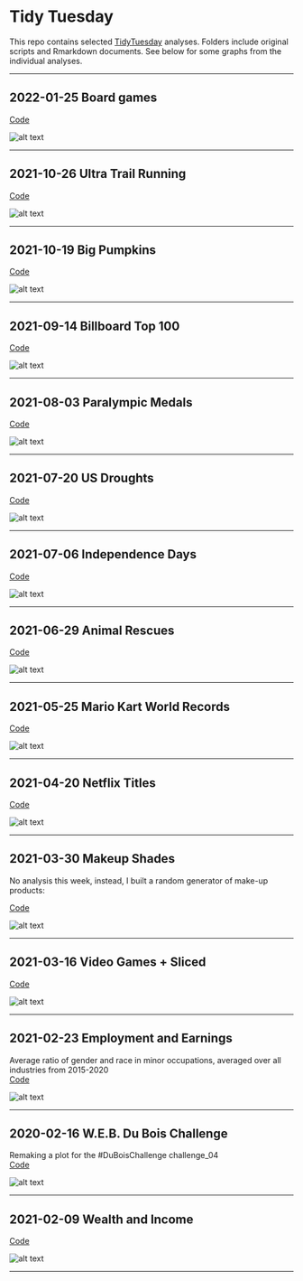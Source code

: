 # Tidy Tuesday

This repo contains selected [TidyTuesday](https://github.com/rfordatascience/tidytuesday) analyses. Folders include original scripts and Rmarkdown documents. See below for some graphs from the individual analyses. 


---

## 2022-01-25 Board games

[Code](https://github.com/FCTanner/tidy_tuesday/blob/main/2022/2022-01-25%20Board%20games/2022-01-25-Board-games.md)

![alt text](https://github.com/FCTanner/tidy_tuesday/blob/main/2022/2022-01-25%20Board%20games/boardgames.png)

---

## 2021-10-26 Ultra Trail Running

[Code](https://github.com/FCTanner/tidy_tuesday/blob/main/2021/2021-10-26%20Ultra%20Trail%20Running/2021-10-26-Ultra-Trail-Running.md)

![alt text](https://github.com/FCTanner/tidy_tuesday/blob/main/2021/2021-10-26%20Ultra%20Trail%20Running/ultras.png)

---

## 2021-10-19 Big Pumpkins

[Code](https://github.com/FCTanner/tidy_tuesday/blob/main/2021/2021-10-19%20Big%20Pumpkins/2021-10-19-Big-Pumpkins.md)

![alt text](https://github.com/FCTanner/tidy_tuesday/blob/main/2021/2021-10-19%20Big%20Pumpkins/big_giant_pumpkins_manual.png)

---

## 2021-09-14 Billboard Top 100

[Code](https://github.com/FCTanner/tidy_tuesday/blob/main/2021/2021-09-14%20Billboard%20Top%20100/2021-09-14-Billboard-Top-100.md)

![alt text](https://github.com/FCTanner/tidy_tuesday/blob/main/2021/2021-09-14%20Billboard%20Top%20100/Billboard100.png)

---

## 2021-08-03 Paralympic Medals 

[Code](https://github.com/FCTanner/tidy_tuesday/blob/main/2021/2021-08-03%20Paralympic%20Medals/2021-08-03-Paralympic-Medals.md)

![alt text](https://github.com/FCTanner/tidy_tuesday/blob/main/2021/2021-08-03%20Paralympic%20Medals/paralympics.png)

---


## 2021-07-20 US Droughts

[Code](https://github.com/FCTanner/tidy_tuesday/blob/main/2021/2021-07-20%20US%20Droughts/2021-07-20-US-Droughts.md)

![alt text](https://github.com/FCTanner/tidy_tuesday/blob/main/2021/2021-07-20%20US%20Droughts/drought_map.png)

---

## 2021-07-06 Independence Days

[Code](https://github.com/FCTanner/tidy_tuesday/blob/main/2021/2021-07-06%20Independence%20Days/2021-07-06-Independence-Days.md)

![alt text](https://github.com/FCTanner/tidy_tuesday/blob/main/2021/2021-07-06%20Independence%20Days/uk_independence.png)

---

## 2021-06-29 Animal Rescues

[Code](https://github.com/FCTanner/tidy_tuesday/blob/main/2021/2021-06-29%20Animal%20Rescues/2021-06-29-Animal-Rescues.md)

![alt text](https://github.com/FCTanner/tidy_tuesday/blob/main/2021/2021-06-29%20Animal%20Rescues/horses.png)


---


## 2021-05-25 Mario Kart World Records

[Code](https://github.com/FCTanner/tidy_tuesday/blob/main/2021/2021-05-25%20Mario%20Kart%20World%20Records/2021-05-25-Mario-Kart-World-Records.md)

![alt text](https://github.com/FCTanner/tidy_tuesday/blob/main/2021/2021-05-25%20Mario%20Kart%20World%20Records/mario.png)


---

## 2021-04-20 Netflix Titles

[Code](https://github.com/FCTanner/tidy_tuesday/blob/main/2021/2021-04-20%20Netflix%20Titles/2021-04-20-Netflix-Titles.md)

![alt text](https://github.com/FCTanner/tidy_tuesday/blob/main/2021/2021-04-20%20Netflix%20Titles/Countries.png)


---

## 2021-03-30 Makeup Shades

No analysis this week, instead, I built a random generator of make-up products:

[Code](https://github.com/FCTanner/tidy_tuesday/blob/main/2021/2021-03-30%20Makeup%20Shades/2021-03-30-Makeup-Shades.md)

![alt text](https://github.com/FCTanner/tidy_tuesday/blob/main/2021/2021-03-30%20Makeup%20Shades/Random%20make-up.png)

---

## 2021-03-16 Video Games + Sliced

[Code](https://github.com/FCTanner/tidy_tuesday/blob/main/2021/2021-03-16%20Video%20Games%20%2B%20Sliced/2021-03-16-Video-Games-%2B-Sliced.md)

![alt text](https://github.com/FCTanner/tidy_tuesday/blob/main/2021/2021-03-16%20Video%20Games%20%2B%20Sliced/games.gif)

---


## 2021-02-23 Employment and Earnings

Average ratio of gender and race in minor occupations, averaged over all industries from 2015-2020  
[Code](https://github.com/FCTanner/tidy_tuesday/blob/main/2021/2021-02-23%20Employment%20and%20Earnings/2021-02-23-Employment-and-Earnings.md)

![alt text](https://github.com/FCTanner/tidy_tuesday/blob/main/2021/2021-02-23%20Employment%20and%20Earnings/p_employed_minor_occ_summary.png)

--- 

## 2020-02-16 W.E.B. Du Bois Challenge

Remaking a plot for the #DuBoisChallenge challenge_04  
[Code](https://github.com/FCTanner/tidy_tuesday/blob/main/2021/2021-02-16%20W.E.B.%20Du%20Bois%20Challenge/2021-02-16-W.E.B.-Du-Bois-Challenge.md)

![alt text](https://github.com/FCTanner/tidy_tuesday/blob/main/2021/2021-02-16%20W.E.B.%20Du%20Bois%20Challenge/challenge_04.png)

--- 

## 2021-02-09 Wealth and Income

[Code](https://github.com/FCTanner/tidy_tuesday/blob/main/2021/2021-02-09%20Wealth%20and%20Income/2021-02-09-Wealth-and-Income.md)

![alt text](https://github.com/FCTanner/tidy_tuesday/blob/main/2021/2021-02-09%20Wealth%20and%20Income/US%20household%20income%20per%20race.png)

--- 